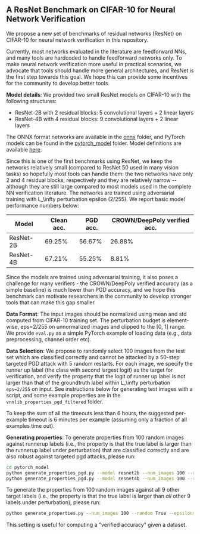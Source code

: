 A ResNet Benchmark on CIFAR-10 for Neural Network Verification
-----

We propose a new set of benchmarks of residual networks (ResNet) on CIFAR-10
for neural network verification in this repository.

Currently, most networks evaluated in the literature are feedforward NNs, and
many tools are hardcoded to handle feedforward networks only. To make neural
network verification more useful in practical scenarios, we advocate that tools
should handle more general architectures, and ResNet is the first step towards
this goal. We hope this can provide some incentives for the community to
develop better tools.

**Model details**: We provided two small ResNet models on CIFAR-10 with the following structures:

- ResNet-2B with 2 residual blocks: 5 convolutional layers + 2 linear layers
- ResNet-4B with 4 residual blocks: 9 convolutional layers + 2 linear layers

The ONNX format networks are available in the [onnx](onnx/) folder, and PyTorch models
can be found in the [pytorch_model](pytorch_model) folder. Model definitions
are available [here](pytorch_model/resnet.py).

Since this is one of the first benchmarks using ResNet, we keep the networks
relatively small (compared to ResNet 50 used in many vision tasks) so hopefully
most tools can handle them: the two networks have only 2 and 4 residual blocks,
respectively and they are relatively narrow -- although they are still large
compared to most models used in the complete NN verification literature. The
networks are trained using adversarial training with L_\infty perturbation
epsilon (2/255). We report basic model performance numbers below:

| Model      | Clean acc. | PGD acc. | CROWN/DeepPoly verified acc. |
|------------|------------|----------|------------------------------|
| ResNet-2B  |    69.25%  |  56.67%  |   26.88%                     |
| ResNet-4B  |    67.21%  |  55.25%  |    8.81%                     |

Since the models are trained using adversarial training, it also poses a
challenge for many verifiers - the CROWN/DeepPoly verified accuracy (as a
simple baseline) is much lower than PGD accuracy, and we hope this benchmark
can motivate researchers in the community to develop stronger tools that can
make this gap smaller.

**Data Format**: The input images should be normalized using mean and std
computed from CIFAR-10 training set. The perturbation budget is element-wise,
eps=2/255 on unnormalized images and clipped to the [0, 1] range. We provide
`eval.py` as a simple PyTorch example of loading data (e.g., data
preprocessing, channel order etc).

**Data Selection**: We propose to randomly select 100 images from the test set
which are classified correctly and cannot be attacked by a 50-step targeted PGD
attack with 5 random restarts.  For each image, we specify the runner up label
(the class with second largest logit) as the target for verification, and
verify the property that the logit of runner up label is not larger than that
of the groundtruth label within L_\infty perturbation `eps=2/255` on input. See
instructions below for generating test images with a script, and some example
properties are in the `vnnlib_properties_pgd_filtered` folder.

To keep the sum of all the timeouts less than 6 hours, the suggested
per-example timeout is 6 minutes per example (assuming only a fraction of all
examples time out).


**Generating properties**: To generate properties from 100 random images
against runnerup labels (i.e., the property is that the true label is larger
than the runnerup label under perturbation) that are classified correctly and
are also robust against targeted pgd attacks, please run:

```bash
cd pytorch_model
python generate_properties_pgd.py --model resnet2b --num_images 100 --random True --epsilons '2/255'
python generate_properties_pgd.py --model resnet4b --num_images 100 --random True --epsilons '2/255'
```

To generate the properties from 100 random images against all 9 other target
labels (i.e., the property is that the true label is larger than *all* other 9
labels under perturbation), please run:

```bash
python generate_properties.py --num_images 100 --random True --epsilons '2/255'
```
This setting is useful for computing a "verified accuracy" given a dataset.

